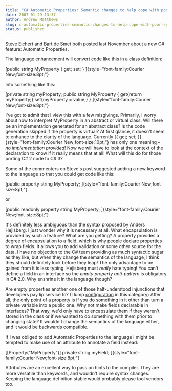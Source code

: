 ```yaml
---
title: "C# Automatic Properties: Semantic changes to help cope with poor syntax?"
date: 2007-01-29 13:37
author: Andrew Matthews
slug: c-automatic-properties-semantic-changes-to-help-cope-with-poor-syntax
status: published
---
```


[Steve Eichert](http://steve.emxsoftware.com/LINQ/C+Automatic+Properties) and [Bart de Smet](http://community.bartdesmet.net/blogs/bart/archive/2006/11/08/C_2300_-Automatic-Properties.aspx) both posted last November about a new C\# feature: Automatic Properties.

The language enhancement will convert code like this in a class definition:

[public string MyProperty { get; set; }
]{style="font-family:Courier New;font-size:8pt;"}

Into something like this:

[private string myProperty;
public string MyProperty
{
get{return myProperty;}
set{myProperty = value;}
}
]{style="font-family:Courier New;font-size:8pt;"}

I've got to admit that I view this with a few misgivings. Primarily, I worry about how to interpret MyProperty in an abstract or virtual class. Will there be an implementation generated for an abstract class? Is the code generation skipped if the property is virtual? At first glance, it doesn't seem to enhance to the clarity of the language. Currently [{ get; set; }]{style="font-family:Courier New;font-size:10pt;"} has only one meaning – *no implementation provided*! Now we will have to look at the context of the declaration to know if it really means that at all! What will this do for those porting C\# 2 code to C\# 3?

Some of the commenters on Steve's post suggested adding a new keyword to the language so that you could get code like this:

[public property string MyProperty;
]{style="font-family:Courier New;font-size:8pt;"}

or

[public readonly property string MyProperty;
]{style="font-family:Courier New;font-size:8pt;"}

It's definitely less ambiguous than the syntax proposed by Anders Hejlsberg. I just wonder why it is necessary at all. What encapsulation is provided by such a feature? What are you getting? A property provides a degree of encapsulation to a field, which is why people declare properties to wrap fields. It allows you to add validation or some other source for the data. I have no objection to the C\# team providing as much syntactic sugar as they like, but when they change the semantics of the language, I think they should definitely look before they leap! The only advantage to be gained from it is less typing. Hejlsberg must *really* hate typing! You can't define a field in an interface so the *empty property anti-pattern* is obligatory in C\# 2.0. Why enshrine it in the language though?

Are empty properties another one of those half-understood injunctions that developers pay lip service to? (I lump [configuration](http://aabs.wordpress.com/configuration/) in this category) After all, the only point of a property is if you do something in it other than turn a private variable into a public one. Why not make fields declarable in interfaces? That way, we'd only have to encapsulate them if they weren't stored in the class or if we wanted to do something with them prior to changing state? It wouldn't change the semantics of the language either, and it would be backwards compatible.

If I was obliged to add Automatic Properties to the language I might be tempted to make use of an attribute to annotate a field instead:

[\[Property("MyProperty")\] private string myField;
]{style="font-family:Courier New;font-size:8pt;"}

Attributes are an excellent way to pass on hints to the compiler. They are more versatile than keywords, and wouldn't require syntax changes. Keeping the language definition stable would probably please tool vendors too.
